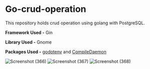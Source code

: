# Go-crud-operation
This repository holds crud operation using golang with PostgreSQL.


**Framework Used -** Gin


**Library Used -** Gnome


**Packages Used -** [godotenv](https://github.com/joho/godotenv)
 and [CompileDaemon](https://github.com/githubnemo/CompileDaemon)



![Screenshot (366)](https://github.com/Tanmoy037/Git-Githhub/assets/108757431/96296e38-6f56-4da2-b71e-8a95fd36045a)
![Screenshot (367)](https://github.com/Tanmoy037/Git-Githhub/assets/108757431/dbfd34c9-e872-4011-99d2-f05d2d67e241)
![Screenshot (368)](https://github.com/Tanmoy037/Git-Githhub/assets/108757431/ff548ff2-dc06-4512-8bfe-1b8547c9ffc2)



